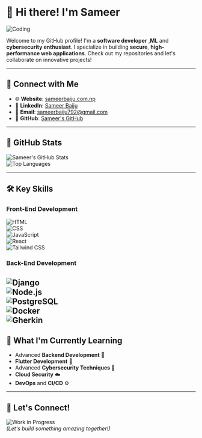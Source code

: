 # 👋 Hi there! I'm Sameer

![Coding](https://miro.medium.com/v2/resize:fit:996/1*xNQKHj5vR7w9AcY_bDKYYw.gif)

Welcome to my GitHub profile! I'm a **software developer** ,**ML** and  **cybersecurity enthusiast**. I specialize in building **secure**, **high-performance web applications**. Check out my repositories and let's collaborate on innovative projects!

---

## 🔗 Connect with Me

- 🌐 **Website**: [sameerbaiju.com.np](https://sameerbaiju.com.np)  
- 💼 **LinkedIn**: [Sameer Baiju](https://www.linkedin.com/in/sameer-baiju-7a3054240/)  
- 📧 **Email**: [sameerbaiju792@gmail.com](mailto:sameerbaiju792@gmail.com)  
- 🐙 **GitHub**: [Sameer's GitHub](https://github.com/sameer266)  

---

## 🌟 GitHub Stats

![Sameer's GitHub Stats](https://github-readme-stats.vercel.app/api?username=sameer266&show_icons=true&theme=radical)  
![Top Languages](https://github-readme-stats.vercel.app/api/top-langs/?username=sameer266&layout=compact&theme=radical)  

---

## 🛠️ Key Skills

### **Front-End Development**  
![HTML](https://img.shields.io/badge/HTML-%23E34F26.svg?&style=flat-square&logo=html5&logoColor=white)  
![CSS](https://img.shields.io/badge/CSS-%231572B6.svg?&style=flat-square&logo=css3&logoColor=white)  
![JavaScript](https://img.shields.io/badge/JavaScript-%23F7DF1E.svg?&style=flat-square&logo=javascript&logoColor=black)  
![React](https://img.shields.io/badge/React-%2361DAFB.svg?&style=flat-square&logo=react&logoColor=black)  
![Tailwind CSS](https://img.shields.io/badge/TailwindCSS-%2338B2AC.svg?&style=flat-square&logo=tailwind-css&logoColor=white)


### **Back-End Development**  
![Django](https://img.shields.io/badge/Django-%23092E20.svg?&style=flat-square&logo=django&logoColor=white)  
![Node.js](https://img.shields.io/badge/Node.js-%23339933.svg?&style=flat-square&logo=node.js&logoColor=white)  
![PostgreSQL](https://img.shields.io/badge/PostgreSQL-%23336791.svg?&style=flat-square&logo=postgresql&logoColor=white)  
![Docker](https://img.shields.io/badge/Docker-%232496ED.svg?&style=flat-square&logo=docker&logoColor=white)  
![Gherkin](https://img.shields.io/badge/Gherkin-%2338B2AC.svg?&style=flat-square&logo=cucumber&logoColor=white)  
---

## 🌱 What I'm Currently Learning

- Advanced **Backend Development** 🔧  
- **Flutter Development** 📱  
- Advanced **Cybersecurity Techniques** 🔐  
- **Cloud Security** ☁️  
- **DevOps** and **CI/CD** ⚙️  

---

## 🚀 Let's Connect!

![Work in Progress](https://i.imgur.com/2ltGswC.gif)  
*(Let's build something amazing together!)*

